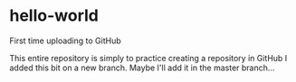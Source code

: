# hello-world
First time uploading to GitHub

This entire repository is simply to practice creating a repository in GitHub
I added this bit on a new branch. Maybe I'll add it in the master branch...

